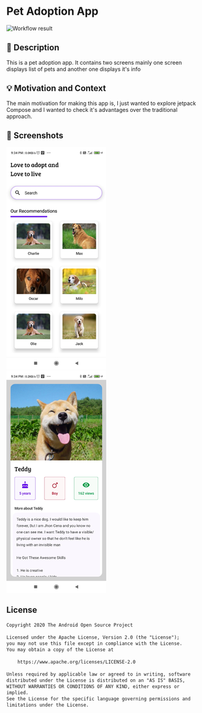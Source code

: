 # Pet Adoption App

<!--- Replace <OWNER> with your Github Username and <REPOSITORY> with the name of your repository. -->
<!--- You can find both of these in the url bar when you open your repository in github. -->
![Workflow result](https://github.com/PSPanishetti/AndroidDevChallengeW1/workflows/Check/badge.svg)


## :scroll: Description
<!--- Describe your app in one or two sentences -->
This is a pet adoption app. It contains two screens mainly one screen displays list of pets and another one displays it's info

## :bulb: Motivation and Context
<!--- Optionally point readers to interesting parts of your submission. -->
<!--- What are you especially proud of? -->
The main motivation for making this app is, I just wanted to explore jetpack Compose and I wanted to check it's advantages over the traditional approach.

## :camera_flash: Screenshots
<!-- You can add more screenshots here if you like -->
<img src="/results/screenshot_1.jpg" width="260">&emsp;<img src="/results/screenshot_2.jpg" width="260">

## License
```
Copyright 2020 The Android Open Source Project

Licensed under the Apache License, Version 2.0 (the "License");
you may not use this file except in compliance with the License.
You may obtain a copy of the License at

    https://www.apache.org/licenses/LICENSE-2.0

Unless required by applicable law or agreed to in writing, software
distributed under the License is distributed on an "AS IS" BASIS,
WITHOUT WARRANTIES OR CONDITIONS OF ANY KIND, either express or implied.
See the License for the specific language governing permissions and
limitations under the License.
```
